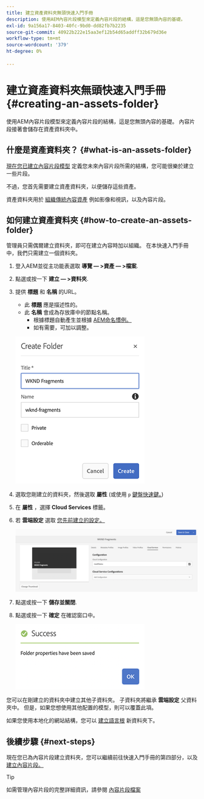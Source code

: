 ```yaml
---
title: 建立資產資料夾無頭快速入門手冊
description: 使用AEM內容片段模型來定義內容片段的結構，這是您無頭內容的基礎。
exl-id: 9a156a17-8403-40fc-9bd0-dd82fb7b2235
source-git-commit: 40922b222e15aa3ef12b54d65addff32b679d36e
workflow-type: tm+mt
source-wordcount: '379'
ht-degree: 0%

---
```


# 建立資產資料夾無頭快速入門手冊 {#creating-an-assets-folder}

使用AEM內容片段模型來定義內容片段的結構，這是您無頭內容的基礎。 內容片段接著會儲存在資產資料夾中。

## 什麼是資產資料夾？ {#what-is-an-assets-folder}

[現在您已建立內容片段模型](create-content-model.md) 定義您未來內容片段所需的結構，您可能很樂於建立一些片段。

不過，您首先需要建立資產資料夾，以便儲存這些資產。

資產資料夾用於 [組織傳統內容資產](/help/assets/manage-assets.md) 例如影像和視訊，以及內容片段。

## 如何建立資產資料夾 {#how-to-create-an-assets-folder}

管理員只需偶爾建立資料夾，即可在建立內容時加以組織。 在本快速入門手冊中，我們只需建立一個資料夾。

1. 登入AEM並從主功能表選取 **導覽 — >資產 — >檔案**.
1. 點選或按一下 **建立 — >資料夾**.
1. 提供 **標題** 和 **名稱** 的URL。
   * 此 **標題** 應是描述性的。
   * 此 **名稱** 會成為存放庫中的節點名稱。
      * 根據標題自動產生並根據 [AEM命名慣例。](/help/sites-developing/naming-conventions.md)
      * 如有需要，可加以調整。

   ![建立資料夾](../assets/assets-folder-create.png)
1. 選取您剛建立的資料夾，然後選取 **屬性** (或使用 `p` [鍵盤快速鍵。](/help/sites-authoring/keyboard-shortcuts.md))
1. 在 **屬性** ，選擇 **Cloud Services** 標籤。
1. 若 **雲端設定** 選取 [您先前建立的設定。](create-configuration.md)

   ![設定資產資料夾](../assets/assets-folder-configure.png)
1. 點選或按一下 **儲存並關閉**.
1. 點選或按一下 **確定** 在確認窗口中。

   ![確認窗口](../assets/assets-folder-confirmation.png)

您可以在剛建立的資料夾中建立其他子資料夾。 子資料夾將繼承 **雲端設定** 父資料夾中。 但是，如果您想使用其他配置的模型，則可以覆蓋此項。

如果您使用本地化的網站結構，您可以 [建立語言根](/help/assets/multilingual-assets.md) 新資料夾下。

## 後續步驟 {#next-steps}

現在您已為內容片段建立資料夾，您可以繼續前往快速入門手冊的第四部分，以及 [建立內容片段。](create-content-fragment.md)

>[!TIP]
>
>如需管理內容片段的完整詳細資訊，請參閱 [內容片段檔案](/help/assets/content-fragments/content-fragments.md)
